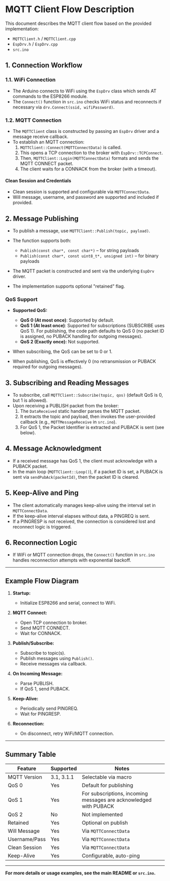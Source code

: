 # MQTT Client Flow Description

This document describes the MQTT client flow based on the provided implementation:

- `MQTTClient.h` / `MQTTClient.cpp`
- `EspDrv.h` / `EspDrv.cpp`
- `src.ino`

## 1. Connection Workflow

### 1.1. WiFi Connection

- The Arduino connects to WiFi using the `EspDrv` class which sends AT commands to the ESP8266 module.
- The `Connect()` function in `src.ino` checks WiFi status and reconnects if necessary via `drv.Connect(ssid, wifiPassword)`.

### 1.2. MQTT Connection

- The `MQTTClient` class is constructed by passing an `EspDrv` driver and a message receive callback.
- To establish an MQTT connection:
  1. `MQTTClient::Connect(MQTTConnectData)` is called.
  2. This opens a TCP connection to the broker with `EspDrv::TCPConnect`.
  3. Then, `MQTTClient::Login(MQTTConnectData)` formats and sends the MQTT CONNECT packet.
  4. The client waits for a CONNACK from the broker (with a timeout).

#### Clean Session and Credentials

- Clean session is supported and configurable via `MQTTConnectData`.
- Will message, username, and password are supported and included if provided.

## 2. Message Publishing

- To publish a message, use `MQTTClient::Publish(topic, payload)`.
- The function supports both:
  - `Publish(const char*, const char*)` – for string payloads
  - `Publish(const char*, const uint8_t*, unsigned int)` – for binary payloads

- The MQTT packet is constructed and sent via the underlying `EspDrv` driver.
- The implementation supports optional "retained" flag.

### QoS Support

- **Supported QoS:**  
  - **QoS 0 (At most once)**: Supported by default.
  - **QoS 1 (At least once)**: Supported for subscriptions (SUBSCRIBE uses QoS 1). For publishing, the code path defaults to QoS 0 (no packet ID is assigned, no PUBACK handling for outgoing messages).
  - **QoS 2 (Exactly once):** Not supported.

- When subscribing, the QoS can be set to 0 or 1.
- When publishing, QoS is effectively 0 (no retransmission or PUBACK required for outgoing messages).

## 3. Subscribing and Reading Messages

- To subscribe, call `MQTTClient::Subscribe(topic, qos)` (default QoS is 0, but 1 is allowed).
- Upon receiving a PUBLISH packet from the broker:
  1. The `DataReceived` static handler parses the MQTT packet.
  2. It extracts the topic and payload, then invokes the user-provided callback (e.g., `MQTTMessageReceive` in `src.ino`).
  3. For QoS 1, the Packet Identifier is extracted and PUBACK is sent (see below).

## 4. Message Acknowledgment

- If a received message has QoS 1, the client must acknowledge with a PUBACK packet.
- In the main loop (`MQTTClient::Loop()`), if a packet ID is set, a PUBACK is sent via `sendPubAck(packetId)`, then the packet ID is cleared.

## 5. Keep-Alive and Ping

- The client automatically manages keep-alive using the interval set in `MQTTConnectData`.
- If the keep-alive interval elapses without data, a PINGREQ is sent.
- If a PINGRESP is not received, the connection is considered lost and reconnect logic is triggered.

## 6. Reconnection Logic

- If WiFi or MQTT connection drops, the `Connect()` function in `src.ino` handles reconnection attempts with exponential backoff.

---

## Example Flow Diagram

1. **Startup:**
   - Initialize ESP8266 and serial, connect to WiFi.

2. **MQTT Connect:**
   - Open TCP connection to broker.
   - Send MQTT CONNECT.
   - Wait for CONNACK.

3. **Publish/Subscribe:**
   - Subscribe to topic(s).
   - Publish messages using `Publish()`.
   - Receive messages via callback.

4. **On Incoming Message:**
   - Parse PUBLISH.
   - If QoS 1, send PUBACK.

5. **Keep-Alive:**
   - Periodically send PINGREQ.
   - Wait for PINGRESP.

6. **Reconnection:**
   - On disconnect, retry WiFi/MQTT connection.

---

## Summary Table

| Feature         | Supported | Notes                    |
|-----------------|-----------|--------------------------|
| MQTT Version    | 3.1, 3.1.1| Selectable via macro     |
| QoS 0           | Yes       | Default for publishing   |
| QoS 1           | Yes       | For subscriptions, incoming messages are acknowledged with PUBACK |
| QoS 2           | No        | Not implemented          |
| Retained        | Yes       | Optional on publish      |
| Will Message    | Yes       | Via `MQTTConnectData`    |
| Username/Pass   | Yes       | Via `MQTTConnectData`    |
| Clean Session   | Yes       | Via `MQTTConnectData`    |
| Keep-Alive      | Yes       | Configurable, auto-ping  |

---

**For more details or usage examples, see the main README or `src.ino`.**